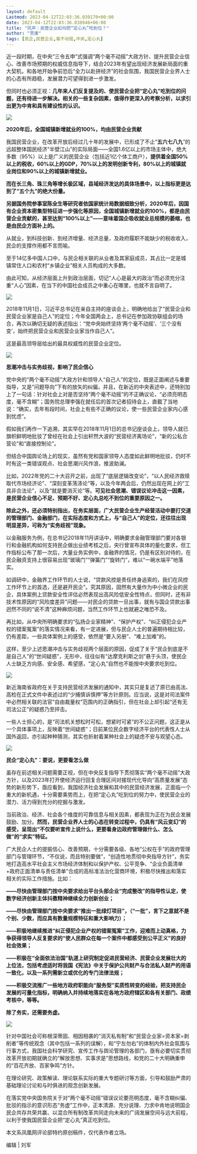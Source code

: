 ```yaml
---
layout: default
Lastmod: 2023-04-12T22:03:36.039170+00:00
date: 2023-04-12T22:03:36.038946+00:00
title: "风声｜民营企业如何把“定心丸”吃到位？"
author: "贾康"
tags: [民企,民营企业,毫不动摇,中央,定心丸]
---
```


近一段时期，在中央“三令五申”式强调“两个毫不动摇”大政方针、提升民营企业信心、改善市场预期的权威信息指导下，结合2023年有望出现经济发展新局面的重大契机，和各地开始争前恐后“全力以赴拼经济”的社会氛围，我国民营企业界人士的心态有所趋稳，发展潜力可望得到进一步激发。

但同时也必须正视：**几年来人们反复提及的、使民营企业把“定心丸”吃到位的问题，还有待进一步解决。相关的一些复杂因素，值得作更深入的考察分析，以求引出更为中肯和具有建设性的认识。**

![](https://images.weserv.nl/?url=https%3A//mmbiz.qpic.cn/mmbiz_png/71clwVGyteD7ibSegxmZu72VMNticdopPc7xickI1GQnKaUic19ubQ9xtO6AKKphsSxTPvicDXmZyicZhhnibDo2q8JcA/640%3Fwx_fmt%3Dpng)

**2020年后，全国城镇新增就业的100%，均由民营企业贡献**

我国民营企业，在改革开放后经过几十年的发展中，已形成了不止“**五六七八九**”的远超整体国民经济“半壁江山”的实际局面——全国1.6亿以上的市场主体中，绝大多数（95%）以上是广义的民营企业（包括近1亿个体工商户），**提供着全国50%以上的税收，60%以上的GDP，70%以上的发明创新专利，80%以上的城镇就业岗位和90%以上的城镇新增就业。**

**而在长三角、珠三角等增长极区域，县域经济发达的具体场景中，以上指标更是达到了“五个九”的绝大份量。**

**另据国务院参事室陈全生等研究者依国家统计局数据细致分析，2020年后，因国有企业资本密集型特征进一步强化等原因，全国城镇新增就业的100%，都是由民营企业贡献的，甚至达到“100%以上”——意味着国企吸收就业总规模的萎缩，也是由民企方面补上的。**

从就业，到科技创新、到经济增量、经济总量，及政府履职不能缺少的税收收入，民企的支撑作用都不言而喻。

至于14亿多中国人口中，与民企相关联的从业者及其家庭成员，其占比一定是城镇常住人口和农村“乡镇企业”相关人员构成的大多数。

由此可知，从经济层面上升到政治层面，切记“人心是最大的政治”而必须充分注重“人心”因素，在当下的中国社会成员之中重心在哪里，也就不言自明了。

![](https://images.weserv.nl/?url=https%3A//mmbiz.qpic.cn/mmbiz_jpg/71clwVGyteAArWOkYeomibUsDgDlsicZJ7WrGIFGJM07oY89UuY0WiacqXJDfJaA8RgD7mehuPNHaBoMtPPkKvkTA/640%3Fwx_fmt%3Djpeg)

2018年11月1日，习近平总书记在亲自主持的座谈会上，明确地给出了“民营企业和民营企业家是自己人”的定位；今年全国两会上，总书记在参加政协联组会的场合，再次以确切无疑的表述指出：“党中央始终坚持‘两个毫不动摇’、‘三个没有变’，始终把民营企业和民营企业家当作自己人”。

这是最高领导层给出的最具权威性的民营企业定位。

![](https://images.weserv.nl/?url=https%3A//mmbiz.qpic.cn/mmbiz_png/71clwVGyteD7ibSegxmZu72VMNticdopPc272Sv6vBhv4QcVAj2zLwLUWEQEUFRECsrHveMkCHMdP8XWMaCm8X4A/640%3Fwx_fmt%3Dpng)

**思潮冲击与实务歧视，影响了民企信心**

党中央的“两个毫不动摇”大政方针和领导人“自己人”的定位，既是正面阐述与重要指导，又是“问题导向”下有的放矢的纠偏，并且，在新近的中央表述中，还特别加上了一句话：针对社会上对是否坚持“两个毫不动摇”的不正确议论，“必须亮明态度，毫不含糊”；国务院总理李强在就任后的首次记者招待会上，直截了当地说：“确实，去年有段时间，社会上有些不正确的议论，使一些民营企业家内心感到忧虑”。

假如我们再作一下追溯，其实早在2018年11月1日的总书记座谈会上，领导人就已旗帜鲜明地批驳了曾经在社会上引出轩然大波的“民营经济离场论”，“新的公私合营论”和“直接控制论”。

但结合中国舆论场上的现实，虽然有党和国家领导人态度如此鲜明地批驳，仍时不时有这一类错误观点、社会思潮兴风作浪，推波助澜。

比如，2022年党的二十大召开之前，出现了“底层逻辑改变论”，“以人民经济救赎取代市场经济论”、“深刻变革荡涤论”等，以及今年两会后，仍然出现在网上的“工具非合法论”，以及“就是要消灭论”等。**可见社会思潮、错误议论冲击这一因素，是民营企业信心不足、预期不好、定心丸总吃不到位的重要原因之一。**

**除此之外，还必须特别指出，在务实层面，广大民营企业生产经营活动中要打交道的管理部门、金融部门，在实际态度和方式上，与“自己人”的定位，还往往出现明显差异，可称为“实务歧视”现象。**

以金融服务为例，在总书记2018年11月讲话中，明确要求金融管理部门要对各银行和金融机构如何支持民企做出业绩考核之后，央行曾宣布具体的量化要求，但工作指标公布了那一次后，大量业务实例中，金融界的情况，仍是有区别对待的，在民企融资支持上很容易出现“玻璃门”“弹簧门”“旋转门”，难以“一碗水端平”地落实。

如调研中，金融界工作环节的人士说，“贷款风控是责任终身追索的，我们在风控工作环节上的首选，还是避开民企”。究其原因，固然有大量作为中小微企业的民企，具体案例上贷款安全性评估必然表现出高风险低安全性特点，但同时，还有非技术性原因的“风险度差异”问题——对民企的贷款一旦出事，就有与国企贷款出事迥然不同的“说不清”这种麻烦问题，当然工作环节上也就避之唯恐不及。

再比如，从中央所明确要求的“弘扬企业家精神”、“保护产权”、“纠正侵犯企业产权的错案冤案”的落实情况来看，有一定进展，但与民企人士的普遍期待相比较，仍有差距，一些具体案例上的感受，依然是“要入另册”、“难上加难”的。

这样，至少上述思潮冲击与实务歧视两个层面的原因，促成了关于“民企到底是不是自己人”的“世间疑惑”，无形中，往往似有“达摩克利斯之剑”悬于头顶，使民企人士缺乏方向感、安全感、希望感，“定心丸”自然也不能按中央要求吃到位。

  

![](https://images.weserv.nl/?url=https%3A//mmbiz.qpic.cn/mmbiz_jpg/71clwVGyteAArWOkYeomibUsDgDlsicZJ7VHCibQKBEl6azkXibwYKvZIap7XkU8N6vyhmDyTmAyWgD4vpfiaic0UXFw/640%3Fwx_fmt%3Djpeg)

新近海南省政府在关于支持民营经济发展的通知中，其实只是复述了原已由高法、高检在正式文件中表述过的“少捕慎诉慎押”等方针原则。应当说，这是对司法案件中必然相关联的法官“自由裁量权”范围内的正确指引，但在社会上却引起“还有无司法公正”的疑惑乃至抨击。

一些人士担心的，是“司法机关想松时可松，想紧时可紧”的不公正问题，这正是从一个具体事项上，反映着“世间疑惑”；日前某位民企数字经济平台的代表性人士从国外返回，亦引起种种猜测，其实也折射着某种社会上的疑虑不安与观望心态。

![](https://images.weserv.nl/?url=https%3A//mmbiz.qpic.cn/mmbiz_png/71clwVGyteD7ibSegxmZu72VMNticdopPcP3QJU46WYmJoia97OUYZNI7dCMpuaNVRxJ2R0Xju2dF3dNUy0pTUkug/640%3Fwx_fmt%3Dpng)

**民企“定心丸”：要说，更要看怎么做**

虽存在前述相关问题需要正视，但在中央反复指导下贯彻落实“两个毫不动摇”大政方针，以及2023年打开使经济运行回复合理区间对接现代化导向“高质量发展”态势的新形势下，亟应看到，我国经济社会发展和其中的民营经济发展，正面临一个重大的新机遇，十分需要乘势而上，在把“定心丸”吃到位的努力中，使民营企业的潜力、活力得到充分的挖掘与激发。

当前政治、经济、社会各个维度的可靠信息与相关因素，都表现为正在为民企发展鼓励、加分。**然而，民营企业界人士的心态在转变过程中，仍具有“风云变幻”的感受，呈现出“不仅要听宣传上说什么，更要看身边政府管理做什么、怎么做”的“求实”特征。**

广大民企人士的提振信心、改善预期，十分需要各级、各地“公权在手”的政府管理部门与管理环节，“不仅说，而且特别要做”，“创造性地贯彻中央指导方针”，务实地打造高水平社会主义市场经济体制和以保护产权、公平竞争、“企业负面清单+政府正面清单与责任清单”合成的高标准法治化营商环境，积极尽快推出和落实相关的实际工作措施。比如：

**——尽快由管理部门按中央要求给出平台头部企业“完成整改”的指导性认定，使数字经济创新主体抖擞精神继续全力创新创业；**

**——尽快由管理部门按中央要求“推出一批绿灯项目”，（“一批”，言下之意就不是个别、少数，而应具有数量规模特征和重大影响力）；**

**——积极地继续推进“纠正侵犯企业产权的错案冤案”工作，迎难而上动真格，力争获得领导人反复要求的“使人民群众在每一个案件中都感受到公平正义”的良好社会效果；**

**——积极在“全面依法治国”轨道上研究制定促进民营经济、民营企业发展壮大的上位法，包括考虑适时将我国《宪法》中关于保护公共财产与合法私人财产的用语一致化，以及一系列需新立或优化的专门法律法规；**

**——积极交流推广一些地方政府职能向“服务型”实质性转变的经验，把支持民企发展的可量化指标，明确纳入并持续地落实在各地方政府辖区和各有关部门、政绩考核中，等等。**

**除了务实，还需要务虚。**

![](https://images.weserv.nl/?url=https%3A//mmbiz.qpic.cn/mmbiz_jpg/71clwVGyteDTBFicdJbnGlt1PgUIjsIUuvichcu1HlNMJgew8piaZbW7SXaB2aXdb1LaibZsZNVHN2IHnLeoMSEEZA/640%3Fwx_fmt%3Djpeg)

针对中国社会可称根深蒂固、相因相袭的“消灭私有制”和“民营企业家=资本家=剥削者”等传统观念（其中包括一系列的误解），和“宁左勿右”的体制内外社会氛围与行事方式，我国社会科学研究、宣传工作与舆论管理的各部门，亟有必要切实贯彻改革开放初期就确立的“解放思想、实事求是”思想路线，和党的二十大明确重申的“百花齐放、百家争鸣”方针。

在理论研究、政策解读、理论联系实际的重大专题研讨等方面，引导和鼓励严肃的基础理论讨论和与时俱进的观念创新发展。

在落实党中央国务院关于对“两个毫不动摇”错误议论要亮明态度，毫不含糊纠偏、批驳的指示的意识形态“务虚”工作中，正本清源、充分说理、力求中肯地说明国企民企共存共荣共赢、以混合所有制改革共同走向未来的广阔发展空间与远大前程，以利于使我国民营企业把“定心丸”真正吃到位。

本文系凤凰网评论部特约原创稿件，仅代表作者立场。

编辑 | 刘军

